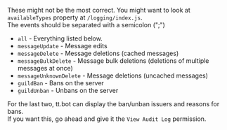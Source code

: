 <!--
Copyright (C) 2020 tt.bot dev team
 
This file is part of tt.bot.
 
tt.bot is free software: you can redistribute it and/or modify
it under the terms of the GNU Affero General Public License as published by
the Free Software Foundation, either version 3 of the License, or
(at your option) any later version.
 
tt.bot is distributed in the hope that it will be useful,
but WITHOUT ANY WARRANTY; without even the implied warranty of
MERCHANTABILITY or FITNESS FOR A PARTICULAR PURPOSE.  See the
GNU Affero General Public License for more details.
 
You should have received a copy of the GNU Affero General Public License
along with tt.bot.  If not, see <http://www.gnu.org/licenses/>.
-->
These might not be the most correct. You might want to look at `availableTypes` property at `/logging/index.js`.  
The events should be separated with a semicolon (";")
- `all` - Everything listed below.
- `messageUpdate` - Message edits
- `messageDelete` - Message deletions (cached messages)
- `messageBulkDelete` - Message bulk deletions (deletions of multiple messages at once)
- `messageUnknownDelete` - Message deletions (uncached messages)
- `guildBan` - Bans on the server
- `guildUnban` - Unbans on the server

For the last two, tt.bot can display the ban/unban issuers and reasons for bans.  
If you want this, go ahead and give it the `View Audit Log` permission.